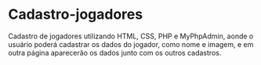 # Cadastro-jogadores
Cadastro de jogadores utilizando HTML, CSS, PHP e MyPhpAdmin, aonde o usuário poderá cadastrar os dados do jogador, como nome e imagem, e em outra página aparecerão os dados junto com os outros cadastros.
